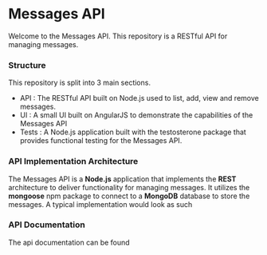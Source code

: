 # Messages API

Welcome to the Messages API. This repository is a RESTful API for managing messages.

### Structure

This repository is split into 3 main sections.

- API : The RESTful API built on Node.js used to list, add, view and remove messages.
- UI : A small UI built on AngularJS to demonstrate the capabilities of the Messages API
- Tests : A Node.js application built with the testosterone package that provides functional testing for the Messages API.


### API Implementation Architecture

The Messages API is a <b>Node.js</b> application that implements the <b>REST</b> architecture to deliver functionality for managing messages. It utilizes the <b>mongoose</b> npm package to connect to a <b>MongoDB</b> database to store the messages. A typical implementation would look as such

### API Documentation

The api documentation can be found 
